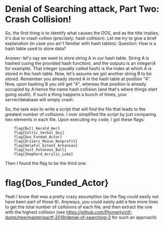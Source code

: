 # Denial of Searching attack, Part Two: Crash Collision!

So, the first thing is to identify what causes the DOS, and as the title implies, it's due to crash collion (precisely: hash collision). Let me try to give a brief explanation (in case you ain't familiar with hash tables):
Question: How is a hash table used to store data?

Answer: let's say we want to store string A in our hash table. String A is hashed (using the provided hash function), and the outputu is an integer(4 for example). That integer (usually called hash) is the index at which A is stored in the hash table. Now, let's assume we got another string B to be stored. Remember you already stored A in the hash table at position "4". Now, upon hashing B you still get "4", whereas that position is already occupied by A:hence the name hash collision (and that's where things start going south). If such a thing happens a bunch of times, your server/database will simply crash.


So, the task was to write a script that will find the file that leads to the greatest number of collisions. I over simplified the script by just comparing two elements in each file. Upon executing my code, I got these flags:

        flag{Bull_Herald_Her}
        flag{Celtic_Verbal_Qui}
        flag{Dos_Funded_Actor}
        flag{Drivers_Mouse_Nonprofit}
        flag{Helpful_Extent_Arkansas}
        flag{Just_Potatoes_Ball}
        flag{Shepherd_Acrylic_Luke}
        
Then I found the flag to be the third one:
# flag{Dos_Funded_Actor}

Yeah I know that was a pretty crazy assumption (as the flag could easily not have been part of those 8). Anyways, you could easily add a few more lines to get the total number of collisions of each file, and then extract the one with the highest collision (see https://github.com/Ptomerty/ctf-dump/tree/master/pactf-2019/denial-of-searching-2 for such an approach)
